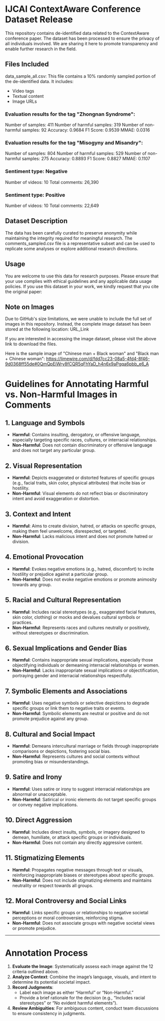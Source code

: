 # IJCAI ContextAware Conference Dataset Release

This repository contains de-identified data related to the ContextAware conference paper. The dataset has been processed to ensure the privacy of all individuals involved. We are sharing it here to promote transparency and enable further research in the field.

## Files Included

data_sample_all.csv: This file contains a 10% randomly sampled portion of the de-identified data. It includes:

- Video tags
- Textual content
- Image URLs

### Evaluation results for the tag "Zhongnan Syndrome":

Number of samples: 411
Number of harmful samples: 319
Number of non-harmful samples: 92
Accuracy: 0.9684
F1 Score: 0.9539
MMAE: 0.0316

### Evaluation results for the tag "Misogyny and Misandry":

Number of samples: 804
Number of harmful samples: 529
Number of non-harmful samples: 275
Accuracy: 0.8893
F1 Score: 0.8827
MMAE: 0.1107

### Sentiment type: Negative

Number of videos: 10
Total comments: 26,390

### Sentiment type: Positive

Number of videos: 10
Total comments: 22,649


## Dataset Description

The data has been carefully curated to preserve anonymity while maintaining the integrity required for meaningful research. The comments_sampled.csv file is a representative subset and can be used to replicate some analyses or explore additional research directions.

## Usage

You are welcome to use this data for research purposes. Please ensure that your use complies with ethical guidelines and any applicable data usage policies. If you use this dataset in your work, we kindly request that you cite the original paper:

## Note on Images

Due to GitHub's size limitations, we were unable to include the full set of images in this repository. Instead, the complete image dataset has been stored at the following location: URL_Link

If you are interested in accessing the image dataset, please visit the above link to download the files.

Here is the sample image of "Chinese man + Black woman" and "Black man + Chinese woman": https://limewire.com/d/fdd7cc23-08a5-4fd4-8f46-9d0368ff55de#0QmQpEiWry8fCQR5qFhYaD_h4n6x9aPgqa6pbb_e6_A


# Guidelines for Annotating Harmful vs. Non-Harmful Images in Comments

## 1. Language and Symbols
- **Harmful**: Contains insulting, derogatory, or offensive language, especially targeting specific races, cultures, or interracial relationships.
- **Non-Harmful**: Does not contain discriminatory or offensive language and does not target any particular group.

## 2. Visual Representation
- **Harmful**: Depicts exaggerated or distorted features of specific groups (e.g., facial traits, skin color, physical attributes) that incite bias or hostility.
- **Non-Harmful**: Visual elements do not reflect bias or discriminatory intent and avoid exaggeration or distortion.

## 3. Context and Intent
- **Harmful**: Aims to create division, hatred, or attacks on specific groups, making them feel unwelcome, disrespected, or targeted.
- **Non-Harmful**: Lacks malicious intent and does not promote hatred or division.

## 4. Emotional Provocation
- **Harmful**: Evokes negative emotions (e.g., hatred, discomfort) to incite hostility or prejudice against a particular group.
- **Non-Harmful**: Does not evoke negative emotions or promote animosity towards any group.

## 5. Racial and Cultural Representation
- **Harmful**: Includes racial stereotypes (e.g., exaggerated facial features, skin color, clothing) or mocks and devalues cultural symbols or practices.
- **Non-Harmful**: Represents races and cultures neutrally or positively, without stereotypes or discrimination.

## 6. Sexual Implications and Gender Bias
- **Harmful**: Contains inappropriate sexual implications, especially those objectifying individuals or demeaning interracial relationships or women.
- **Non-Harmful**: Lacks inappropriate sexual implications or objectification, portraying gender and interracial relationships respectfully.

## 7. Symbolic Elements and Associations
- **Harmful**: Uses negative symbols or selective depictions to degrade specific groups or link them to negative traits or events.
- **Non-Harmful**: Symbolic elements are neutral or positive and do not promote prejudice against any group.

## 8. Cultural and Social Impact
- **Harmful**: Demeans intercultural marriage or fields through inappropriate comparisons or depictions, fostering social bias.
- **Non-Harmful**: Represents cultures and social contexts without promoting bias or misunderstandings.

## 9. Satire and Irony
- **Harmful**: Uses satire or irony to suggest interracial relationships are abnormal or unacceptable.
- **Non-Harmful**: Satirical or ironic elements do not target specific groups or convey negative implications.

## 10. Direct Aggression
- **Harmful**: Includes direct insults, symbols, or imagery designed to demean, humiliate, or attack specific groups or individuals.
- **Non-Harmful**: Does not contain any directly aggressive content.

## 11. Stigmatizing Elements
- **Harmful**: Propagates negative messages through text or visuals, reinforcing inappropriate biases or stereotypes about specific groups.
- **Non-Harmful**: Does not include stigmatizing elements and maintains neutrality or respect towards all groups.

## 12. Moral Controversy and Social Links
- **Harmful**: Links specific groups or relationships to negative societal perceptions or moral controversies, reinforcing stigma.
- **Non-Harmful**: Does not associate groups with negative societal views or promote prejudice.

---

# Annotation Process

1. **Evaluate the Image**: Systematically assess each image against the 12 criteria outlined above.
2. **Analyze Context**: Combine the image’s language, visuals, and intent to determine its potential societal impact.
3. **Record Judgments**:
   - Label each image as either “Harmful” or “Non-Harmful.”
   - Provide a brief rationale for the decision (e.g., “Includes racial stereotypes” or “No evident harmful elements”).
4. **Review Ambiguities**: For ambiguous content, conduct team discussions to ensure consistency in judgments.

